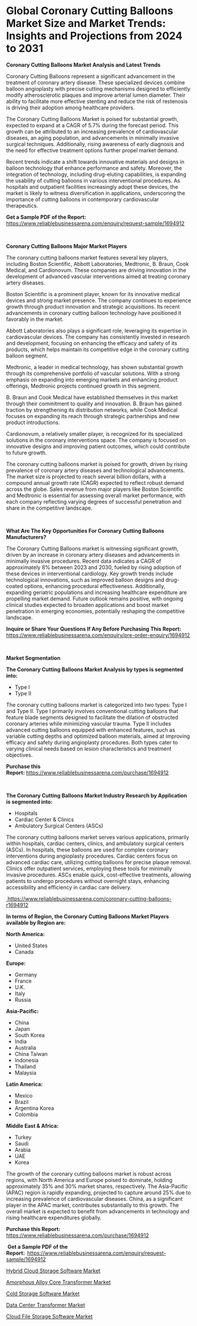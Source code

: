 <p><h1>Global Coronary Cutting Balloons Market Size and Market Trends: Insights and Projections from 2024 to 2031</h1></p><p><strong>Coronary Cutting Balloons Market Analysis and Latest Trends</strong></p>
<p><p>Coronary Cutting Balloons represent a significant advancement in the treatment of coronary artery disease. These specialized devices combine balloon angioplasty with precise cutting mechanisms designed to efficiently modify atherosclerotic plaques and improve arterial lumen diameter. Their ability to facilitate more effective stenting and reduce the risk of restenosis is driving their adoption among healthcare providers.</p><p>The Coronary Cutting Balloons Market is poised for substantial growth, expected to expand at a CAGR of 5.7% during the forecast period. This growth can be attributed to an increasing prevalence of cardiovascular diseases, an aging population, and advancements in minimally invasive surgical techniques. Additionally, rising awareness of early diagnosis and the need for effective treatment options further propel market demand.</p><p>Recent trends indicate a shift towards innovative materials and designs in balloon technology that enhance performance and safety. Moreover, the integration of technology, including drug-eluting capabilities, is expanding the usability of cutting balloons in various interventional procedures. As hospitals and outpatient facilities increasingly adopt these devices, the market is likely to witness diversification in applications, underscoring the importance of cutting balloons in contemporary cardiovascular therapeutics.</p></p>
<p><strong>Get a Sample PDF of the Report:&nbsp;</strong> <a href="https://www.reliablebusinessarena.com/enquiry/request-sample/1694912?utm_campaign=1331&utm_medium=2&utm_source=Github&utm_content=ia&utm_term=06102024&utm_id=coronary-cutting-balloons">https://www.reliablebusinessarena.com/enquiry/request-sample/1694912</a></p>
<p>&nbsp;</p>
<p><strong>Coronary Cutting Balloons Major Market Players</strong></p>
<p><p>The coronary cutting balloons market features several key players, including Boston Scientific, Abbott Laboratories, Medtronic, B. Braun, Cook Medical, and Cardionovum. These companies are driving innovation in the development of advanced vascular interventions aimed at treating coronary artery diseases.</p><p>Boston Scientific is a prominent player, known for its innovative medical devices and strong market presence. The company continues to experience growth through product innovation and strategic acquisitions. Its recent advancements in coronary cutting balloon technology have positioned it favorably in the market.</p><p>Abbott Laboratories also plays a significant role, leveraging its expertise in cardiovascular devices. The company has consistently invested in research and development, focusing on enhancing the efficacy and safety of its products, which helps maintain its competitive edge in the coronary cutting balloon segment.</p><p>Medtronic, a leader in medical technology, has shown substantial growth through its comprehensive portfolio of vascular solutions. With a strong emphasis on expanding into emerging markets and enhancing product offerings, Medtronic projects continued growth in this segment.</p><p>B. Braun and Cook Medical have established themselves in this market through their commitment to quality and innovation. B. Braun has gained traction by strengthening its distribution networks, while Cook Medical focuses on expanding its reach through strategic partnerships and new product introductions.</p><p>Cardionovum, a relatively smaller player, is recognized for its specialized solutions in the coronary interventions space. The company is focused on innovative designs and improving patient outcomes, which could contribute to future growth.</p><p>The coronary cutting balloons market is poised for growth, driven by rising prevalence of coronary artery diseases and technological advancements. The market size is projected to reach several billion dollars, with a compound annual growth rate (CAGR) expected to reflect robust demand across the globe. Sales revenue from major players like Boston Scientific and Medtronic is essential for assessing overall market performance, with each company reflecting varying degrees of successful penetration and share in the competitive landscape.</p></p>
<p>&nbsp;</p>
<p><strong>What Are The Key Opportunities For Coronary Cutting Balloons Manufacturers?</strong></p>
<p><p>The Coronary Cutting Balloons market is witnessing significant growth, driven by an increase in coronary artery diseases and advancements in minimally invasive procedures. Recent data indicates a CAGR of approximately 8% between 2023 and 2030, fueled by rising adoption of these devices in interventional cardiology. Key growth trends include technological innovations, such as improved balloon designs and drug-coated options, enhancing procedural effectiveness. Additionally, expanding geriatric populations and increasing healthcare expenditure are propelling market demand. Future outlook remains positive, with ongoing clinical studies expected to broaden applications and boost market penetration in emerging economies, potentially reshaping the competitive landscape.</p></p>
<p><strong>Inquire or Share Your Questions If Any Before Purchasing This Report:</strong> <a href="https://www.reliablebusinessarena.com/enquiry/pre-order-enquiry/1694912?utm_campaign=1331&utm_medium=2&utm_source=Github&utm_content=ia&utm_term=06102024&utm_id=coronary-cutting-balloons">https://www.reliablebusinessarena.com/enquiry/pre-order-enquiry/1694912</a></p>
<p>&nbsp;</p>
<p><strong>Market Segmentation</strong></p>
<p><strong>The Coronary Cutting Balloons Market Analysis by types is segmented into:</strong></p>
<p><ul><li>Type I</li><li>Type II</li></ul></p>
<p><p>The coronary cutting balloons market is categorized into two types: Type I and Type II. Type I primarily involves conventional cutting balloons that feature blade segments designed to facilitate the dilation of obstructed coronary arteries while minimizing vascular trauma. Type II includes advanced cutting balloons equipped with enhanced features, such as variable cutting depths and optimized balloon materials, aimed at improving efficacy and safety during angioplasty procedures. Both types cater to varying clinical needs based on lesion characteristics and treatment objectives.</p></p>
<p><strong>Purchase this Report:&nbsp;</strong><a href="https://www.reliablebusinessarena.com/purchase/1694912?utm_campaign=1331&utm_medium=2&utm_source=Github&utm_content=ia&utm_term=06102024&utm_id=coronary-cutting-balloons">https://www.reliablebusinessarena.com/purchase/1694912</a></p>
<p>&nbsp;</p>
<p><strong>The Coronary Cutting Balloons Market Industry Research by Application is segmented into:</strong></p>
<p><ul><li>Hospitals</li><li>Cardiac Center & Clinics</li><li>Ambulatory Surgical Centers (ASCs)</li></ul></p>
<p><p>The coronary cutting balloons market serves various applications, primarily within hospitals, cardiac centers, clinics, and ambulatory surgical centers (ASCs). In hospitals, these balloons are used for complex coronary interventions during angioplasty procedures. Cardiac centers focus on advanced cardiac care, utilizing cutting balloons for precise plaque removal. Clinics offer outpatient services, employing these tools for minimally invasive procedures. ASCs enable quick, cost-effective treatments, allowing patients to undergo procedures without overnight stays, enhancing accessibility and efficiency in cardiac care delivery.</p></p>
<p><a href="https://www.reliablebusinessarena.com/coronary-cutting-balloons-r1694912?utm_campaign=1331&utm_medium=2&utm_source=Github&utm_content=ia&utm_term=06102024&utm_id=coronary-cutting-balloons">&nbsp;https://www.reliablebusinessarena.com/coronary-cutting-balloons-r1694912</a></p>
<p><strong>In terms of Region, the Coronary Cutting Balloons Market Players available by Region are:</strong></p>
<p>
    <p> <strong> North America: </strong>
        <ul>
            <li>United States</li>
            <li>Canada</li>
        </ul>
        </p> 
    <p> <strong> Europe: </strong>
        <ul>
            <li>Germany</li>
            <li>France</li>
            <li>U.K.</li>
            <li>Italy</li>
            <li>Russia</li>
        </ul>
        </p> 
    <p> <strong> Asia-Pacific: </strong>
        <ul>
            <li>China</li>
            <li>Japan</li>
            <li>South Korea</li>
            <li>India</li>
            <li>Australia</li>
            <li>China Taiwan</li>
            <li>Indonesia</li>
            <li>Thailand</li>
            <li>Malaysia</li>
        </ul>
        </p> 
    <p> <strong> Latin America: </strong>
        <ul>
            <li>Mexico</li>
            <li>Brazil</li>
            <li>Argentina Korea</li>
            <li>Colombia</li>
        </ul>
        </p> 
    <p> <strong> Middle East & Africa: </strong>
        <ul>
            <li>Turkey</li>
            <li>Saudi</li>
            <li>Arabia</li>
            <li>UAE</li>
            <li>Korea</li>
        </ul>
    </p>
    </p>
<p><p>The growth of the coronary cutting balloons market is robust across regions, with North America and Europe poised to dominate, holding approximately 35% and 30% market shares, respectively. The Asia-Pacific (APAC) region is rapidly expanding, projected to capture around 25% due to increasing prevalence of cardiovascular diseases. China, as a significant player in the APAC market, contributes substantially to this growth. The overall market is expected to benefit from advancements in technology and rising healthcare expenditures globally.</p></p>
<p><strong>Purchase this Report: </strong><a href="https://www.reliablebusinessarena.com/purchase/1694912?utm_campaign=1331&utm_medium=2&utm_source=Github&utm_content=ia&utm_term=06102024&utm_id=coronary-cutting-balloons">https://www.reliablebusinessarena.com/purchase/1694912</a></p>
<p>&nbsp;<strong>Get a Sample PDF of the Report:&nbsp;&nbsp;</strong><a href="https://www.reliablebusinessarena.com/enquiry/request-sample/1694912?utm_campaign=1331&utm_medium=2&utm_source=Github&utm_content=ia&utm_term=06102024&utm_id=coronary-cutting-balloons">https://www.reliablebusinessarena.com/enquiry/request-sample/1694912</a></p>
<p><strong></strong></p>
<p><p><a href="https://www.linkedin.com/pulse/global-hybrid-cloud-storage-software-industry-research-report-6cuve?utm_campaign=1331&utm_medium=2&utm_source=Github&utm_content=ia&utm_term=06102024&utm_id=coronary-cutting-balloons">Hybrid Cloud Storage Software Market</a></p><p><a href="https://issuu.com/reportprime-2/docs/amorphous-alloy-core-transformer-ma_c1ded2f51cc85f?utm_campaign=1331&utm_medium=2&utm_source=Github&utm_content=ia&utm_term=06102024&utm_id=coronary-cutting-balloons">Amorphous Alloy Core Transformer Market</a></p><p><a href="https://www.linkedin.com/pulse/global-cold-storage-software-market-focus-product-type-cloud-aiqwe?utm_campaign=1331&utm_medium=2&utm_source=Github&utm_content=ia&utm_term=06102024&utm_id=coronary-cutting-balloons">Cold Storage Software Market</a></p><p><a href="https://issuu.com/reportprime-2/docs/data-center-transformer-market-size_a1a4e890890b6c?utm_campaign=1331&utm_medium=2&utm_source=Github&utm_content=ia&utm_term=06102024&utm_id=coronary-cutting-balloons">Data Center Transformer Market</a></p><p><a href="https://www.linkedin.com/pulse/cloud-file-storage-software-market-global-insights-regional-bvzxe?utm_campaign=1331&utm_medium=2&utm_source=Github&utm_content=ia&utm_term=06102024&utm_id=coronary-cutting-balloons">Cloud File Storage Software Market</a></p></p>